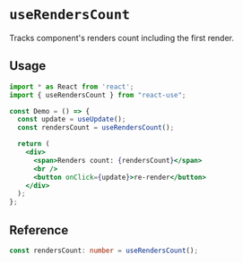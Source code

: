 # `useRendersCount`

Tracks component's renders count including the first render.

## Usage

```jsx
import * as React from 'react';
import { useRendersCount } from "react-use";  

const Demo = () => {
  const update = useUpdate();
  const rendersCount = useRendersCount();

  return (
    <div>
      <span>Renders count: {rendersCount}</span>
      <br />
      <button onClick={update}>re-render</button>
    </div>
  );
};
```

## Reference

```ts
const rendersCount: number = useRendersCount();
```
